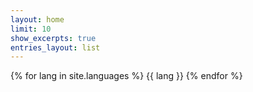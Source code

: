 ```yaml
---
layout: home
limit: 10
show_excerpts: true
entries_layout: list
---
```

{% for lang in site.languages %}
{{ lang }}
{% endfor %}